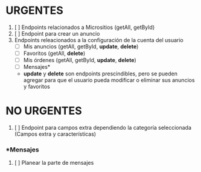 # URGENTES

1. [ ] Endpoints relacionados a Micrositios (getAll, getById)
2. [ ] Endpoint para crear un anuncio
3. Endpoints releacionados a la configuración de la cuenta del usuario
   - [ ] Mis anuncios (getAll, getById, **update**, **delete**)
   - [ ] Favoritos (getAll, **delete**)
   - [ ] Mis órdenes (getAll, getById, **update**, **delete**)
   - [ ] Mensajes\*
   - **update** y **delete** son endpoints prescindibles, pero se pueden agregar para que el usuario pueda modificar o eliminar sus anuncios y favoritos

# NO URGENTES

1. [ ] Endpoint para campos extra dependiendo la categoría seleccionada (Campos extra y características)

### \*Mensajes

1. [ ] Planear la parte de mensajes
